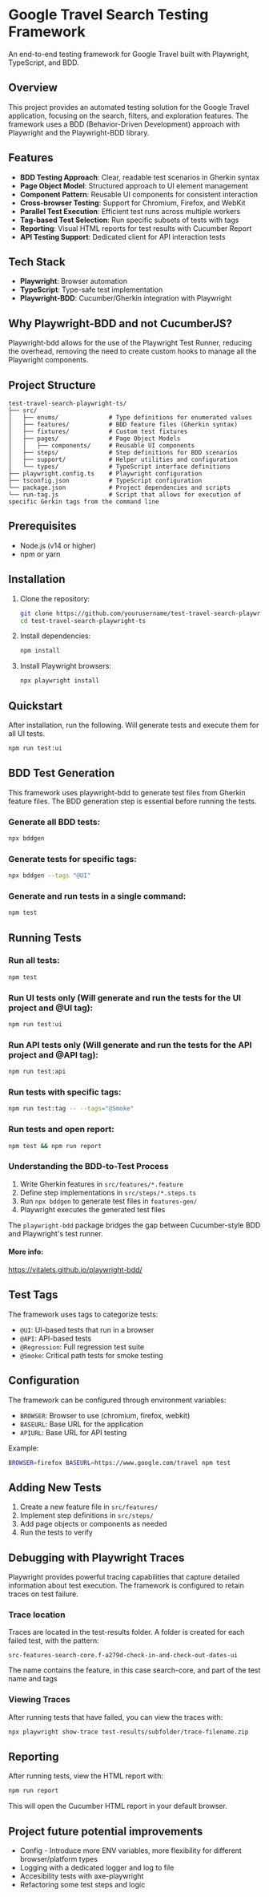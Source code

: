 # Google Travel Search Testing Framework

An end-to-end testing framework for Google Travel built with Playwright, TypeScript, and BDD.

## Overview

This project provides an automated testing solution for the Google Travel application, focusing on the search, filters, and exploration features.
The framework uses a BDD (Behavior-Driven Development) approach with Playwright and the Playwright-BDD library.

## Features

- **BDD Testing Approach**: Clear, readable test scenarios in Gherkin syntax
- **Page Object Model**: Structured approach to UI element management
- **Component Pattern**: Reusable UI components for consistent interaction
- **Cross-browser Testing**: Support for Chromium, Firefox, and WebKit
- **Parallel Test Execution**: Efficient test runs across multiple workers
- **Tag-based Test Selection**: Run specific subsets of tests with tags
- **Reporting**: Visual HTML reports for test results with Cucumber Report
- **API Testing Support**: Dedicated client for API interaction tests

## Tech Stack

- **Playwright**: Browser automation
- **TypeScript**: Type-safe test implementation
- **Playwright-BDD**: Cucumber/Gherkin integration with Playwright

## Why Playwright-BDD and not CucumberJS?

Playwright-bdd allows for the use of the Playwright Test Runner, reducing the overhead, removing the need to create custom hooks to manage all the Playwright components.

## Project Structure

```
test-travel-search-playwright-ts/
├── src/
│   ├── enums/              # Type definitions for enumerated values
│   ├── features/           # BDD feature files (Gherkin syntax)
│   ├── fixtures/           # Custom test fixtures
│   ├── pages/              # Page Object Models
│   │   ├── components/     # Reusable UI components
│   ├── steps/              # Step definitions for BDD scenarios
│   ├── support/            # Helper utilities and configuration
│   └── types/              # TypeScript interface definitions
├── playwright.config.ts    # Playwright configuration
├── tsconfig.json           # TypeScript configuration
└── package.json            # Project dependencies and scripts
└── run-tag.js              # Script that allows for execution of specific Gerkin tags from the command line
```

## Prerequisites

- Node.js (v14 or higher)
- npm or yarn

## Installation

1. Clone the repository:

   ```bash
   git clone https://github.com/yourusername/test-travel-search-playwright-ts.git
   cd test-travel-search-playwright-ts
   ```
2. Install dependencies:

   ```bash
   npm install
   ```
3. Install Playwright browsers:

   ```bash
   npx playwright install
   ```

## Quickstart

After installation, run the following. Will generate tests and execute them for all UI tests.

```bash
npm run test:ui
```

## BDD Test Generation

This framework uses playwright-bdd to generate test files from Gherkin feature files. The BDD generation step is essential before running the tests.

### Generate all BDD tests:

```bash
npx bddgen
```

### Generate tests for specific tags:

```bash
npx bddgen --tags "@UI"
```

### Generate and run tests in a single command:

```bash
npm test
```

## Running Tests

### Run all tests:

```bash
npm test
```

### Run UI tests only (Will generate and run the tests for the UI project and @UI tag):

```bash
npm run test:ui
```

### Run API tests only (Will generate and run the tests for the API project and @API tag):

```bash
npm run test:api
```

### Run tests with specific tags:

```bash
npm run test:tag -- --tags="@Smoke"
```

### Run tests and open report:

```bash
npm test && npm run report
```

### Understanding the BDD-to-Test Process

1. Write Gherkin features in `src/features/*.feature`
2. Define step implementations in `src/steps/*.steps.ts`
3. Run `npx bddgen` to generate test files in `features-gen/`
4. Playwright executes the generated test files

The `playwright-bdd` package bridges the gap between Cucumber-style BDD and Playwright's test runner.

#### More info:

https://vitalets.github.io/playwright-bdd/

## Test Tags

The framework uses tags to categorize tests:

- `@UI`: UI-based tests that run in a browser
- `@API`: API-based tests
- `@Regression`: Full regression test suite
- `@Smoke`: Critical path tests for smoke testing

## Configuration

The framework can be configured through environment variables:

- `BROWSER`: Browser to use (chromium, firefox, webkit)
- `BASEURL`: Base URL for the application
- `APIURL`: Base URL for API testing

Example:

```bash
BROWSER=firefox BASEURL=https://www.google.com/travel npm test
```

## Adding New Tests

1. Create a new feature file in `src/features/`
2. Implement step definitions in `src/steps/`
3. Add page objects or components as needed
4. Run the tests to verify

## Debugging with Playwright Traces

Playwright provides powerful tracing capabilities that capture detailed information about test execution.
The framework is configured to retain traces on test failure.

### Trace location

Traces are located in the test-results folder. 
A folder is created for each failed test, with the pattern:
```
src-features-search-core.f-a279d-check-in-and-check-out-dates-ui
```
The name contains the feature, in this case search-core, and part of the test name and tags


### Viewing Traces

After running tests that have failed, you can view the traces with:

```bash
npx playwright show-trace test-results/subfolder/trace-filename.zip
```

## Reporting

After running tests, view the HTML report with:

```bash
npm run report
```

This will open the Cucumber HTML report in your default browser.

## Project future potential improvements

* Config - Introduce more ENV variables, more flexibility for different browser/platform types
* Logging with a dedicated logger and log to file
* Accesibility tests with axe-playwright
* Refactoring some test steps and logic
